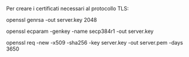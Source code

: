 Per creare i certificati necessari al protocollo TLS:

 openssl genrsa -out server.key 2048
 
 openssl ecparam -genkey -name secp384r1 -out server.key
 
 openssl req -new -x509 -sha256 -key server.key -out server.pem -days 3650
